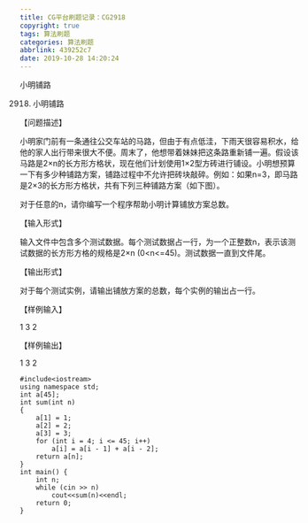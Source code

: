 ```yaml
---
title: CG平台刷题记录：CG2918
copyright: true
tags: 算法刷题
categories: 算法刷题
abbrlink: 439252c7
date: 2019-10-28 14:20:24
---
```

小明铺路
<!--more-->
2918. 小明铺路

【问题描述】

小明家门前有一条通往公交车站的马路，但由于有点低洼，下雨天很容易积水，给他的家人出行带来很大不便。周末了，他想带着妹妹把这条路重新铺一遍。假设该马路是2×n的长方形方格状，现在他们计划使用1×2型方砖进行铺设。小明想预算一下有多少种铺路方案，铺路过程中不允许把砖块敲碎。例如：如果n=3，即马路是2×3的长方形方格状，共有下列三种铺路方案（如下图）。


对于任意的n，请你编写一个程序帮助小明计算铺放方案总数。

【输入形式】

输入文件中包含多个测试数据。每个测试数据占一行，为一个正整数n，表示该测试数据的长方形方格的规格是2×n (0<n<=45)。测试数据一直到文件尾。

【输出形式】

对于每个测试实例，请输出铺放方案的总数，每个实例的输出占一行。

【样例输入】

1
3
2

【样例输出】

1
3
2

```
#include<iostream>
using namespace std;
int a[45];
int sum(int n)
{
	a[1] = 1;
    a[2] = 2;
    a[3] = 3;
    for (int i = 4; i <= 45; i++)
        a[i] = a[i - 1] + a[i - 2];
    return a[n];
}
int main() {
    int n;
    while (cin >> n)
        cout<<sum(n)<<endl;
    return 0;
}
```